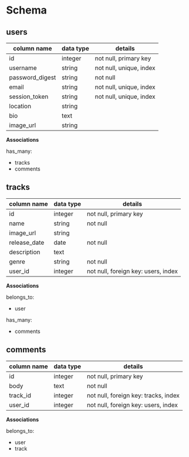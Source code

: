 # Schema

## users
column name     | data type | details
----------------|-----------|-----------------------
id              | integer   | not null, primary key
username        | string    | not null, unique, index
password_digest | string    | not null
email           | string    | not null, unique, index
session_token   | string    | not null, unique, index
location        | string    |
bio             | text      |
image_url       | string    |

**Associations**

has_many:
* tracks
* comments


## tracks
column name     | data type | details
----------------|-----------|-----------------------
id              | integer   | not null, primary key
name            | string    | not null
image_url       | string    |
release_date    | date      | not null
description     | text      |
genre           | string    | not null
user_id         | integer   | not null, foreign key: users, index

**Associations**

belongs_to:
* user

has_many:
* comments

## comments
column name     | data type | details
----------------|-----------|-----------------------
id              | integer   | not null, primary key
body            | text      | not null
track_id        | integer   | not null, foreign key: tracks, index
user_id         | integer   | not null, foreign key: users, index

**Associations**

belongs_to:
* user
* track
